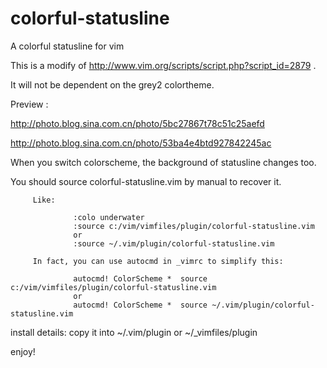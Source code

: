 colorful-statusline
===================

A colorful statusline for vim

This is a modify of http://www.vim.org/scripts/script.php?script_id=2879 .

It will not be dependent on the grey2 colortheme.

Preview : 

http://photo.blog.sina.com.cn/photo/5bc27867t78c51c25aefd

http://photo.blog.sina.com.cn/photo/53ba4e4btd927842245ac


When you switch colorscheme, the background of statusline changes too. 

You should source colorful-statusline.vim by manual to recover it. 

         Like: 
         
                  :colo underwater 
                  :source c:/vim/vimfiles/plugin/colorful-statusline.vim 
                  or 
                  :source ~/.vim/plugin/colorful-statusline.vim 

         In fact, you can use autocmd in _vimrc to simplify this: 
         
                  autocmd! ColorScheme *  source c:/vim/vimfiles/plugin/colorful-statusline.vim 
                  or 
                  autocmd! ColorScheme *  source ~/.vim/plugin/colorful-statusline.vim
 

install details: 
copy it into ~/.vim/plugin or ~/_vimfiles/plugin

enjoy! 
